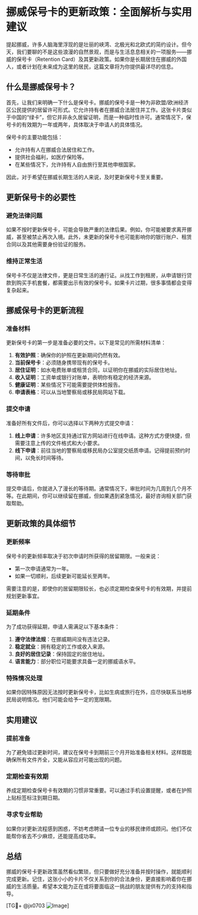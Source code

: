 # 挪威保号卡的更新政策：全面解析与实用建议

提起挪威，许多人脑海里浮现的是壮丽的峡湾、北极光和北欧式的简约设计。但今天，我们要聊的不是这些浪漫的自然景观，而是与生活息息相关的一项服务——挪威的保号卡（Retention Card）及其更新政策。如果你是长期居住在挪威的外国人，或者计划在未来成为这里的居民，这篇文章将为你提供最详尽的信息。

## 什么是挪威保号卡？

首先，让我们来明确一下什么是保号卡。挪威的保号卡是一种为非欧盟/欧洲经济区公民提供的居留许可形式。它允许持有者在挪威合法居住并工作。这张卡片类似于中国的“绿卡”，但它并非永久居留证明，而是一种临时性许可。通常情况下，保号卡的有效期为一年或两年，具体取决于申请人的具体情况。

保号卡的主要功能包括：

- 允许持有人在挪威合法居住和工作。
- 提供社会福利，如医疗保险等。
- 在某些情况下，允许持有人自由旅行至其他申根国家。

因此，对于希望在挪威长期生活的人来说，及时更新保号卡至关重要。

## 更新保号卡的必要性

### 避免法律问题

如果不按时更新保号卡，可能会导致严重的法律后果。例如，你可能被要求离开挪威，甚至被禁止再次入境。此外，未更新的保号卡也可能影响你的银行账户、租赁合同以及其他需要身份验证的服务。

### 维持正常生活

保号卡不仅是法律文件，更是日常生活的通行证。从找工作到租房，从申请银行贷款到购买手机套餐，都需要出示有效的保号卡。如果卡片过期，很多事情都会变得复杂起来。

## 挪威保号卡的更新流程

### 准备材料

更新保号卡的第一步是准备必要的文件。以下是常见的所需材料清单：

1. **有效护照**：确保你的护照在更新期间仍然有效。
2. **当前保号卡**：必须随身携带现有的保号卡。
3. **居住证明**：如水电费账单或租赁合同，以证明你在挪威的实际居住地址。
4. **收入证明**：工资单或银行对账单，表明你有稳定的经济来源。
5. **健康证明**：某些情况下可能需要提供体检报告。
6. **申请表格**：可以从当地警察局或移民局网站下载。

### 提交申请

准备好所有文件后，你可以选择以下两种方式提交申请：

1. **线上申请**：许多地区支持通过官方网站进行在线申请。这种方式方便快捷，但需要注意上传的文件格式和大小要求。
2. **线下申请**：前往当地的警察局或移民局办公室提交纸质申请。记得提前预约时间，以免长时间等待。

### 等待审批

提交申请后，你就进入了漫长的等待期。通常情况下，审批时间为几周到几个月不等。在此期间，你可以继续留在挪威，但如果遇到紧急情况，最好咨询相关部门获取帮助。

## 更新政策的具体细节

### 更新频率

保号卡的更新频率取决于初次申请时所获得的居留期限。一般来说：

- 第一次申请通常为一年。
- 如果一切顺利，后续更新可能延长至两年。

需要注意的是，即使你的居留期限较长，也必须定期检查保号卡的有效期，并提前规划更新事宜。

### 延期条件

为了成功获得延期，申请人需满足以下基本条件：

1. **遵守法律法规**：在挪威期间没有违法记录。
2. **稳定就业**：拥有稳定的工作或收入来源。
3. **良好的居住记录**：保持固定的居住地址。
4. **语言能力**：部分职位可能要求具备一定的挪威语水平。

### 特殊情况处理

如果你因特殊原因无法按时更新保号卡，比如生病或旅行在外，应尽快联系当地移民局说明情况。他们可能会给予一定的宽限期。

## 实用建议

### 提前准备

为了避免错过更新时间，建议在保号卡到期前三个月开始准备相关材料。这样既能确保所有文件齐全，又能从容应对可能出现的问题。

### 定期检查有效期

养成定期检查保号卡有效期的习惯非常重要。可以通过手机设置提醒，或者在护照上贴标签标注到期日期。

### 寻求专业帮助

如果你对更新流程感到困惑，不妨考虑聘请一位专业的移民律师或顾问。他们不仅能帮你省去不少麻烦，还能提高成功率。

## 总结

挪威的保号卡更新政策虽然看似繁琐，但只要做好充分准备并按时操作，就能顺利完成更新。记住，这张小小的卡片不仅关系到你的合法身份，更直接影响着你在挪威的生活质量。希望本文能为正在或将要面临这一挑战的朋友提供有力的支持和指导。

[TG💪+ @jx0703 ![Image](https://github.com/user-attachments/assets/dbca1d08-cadb-493c-b0ec-ad6f7a83f270)]